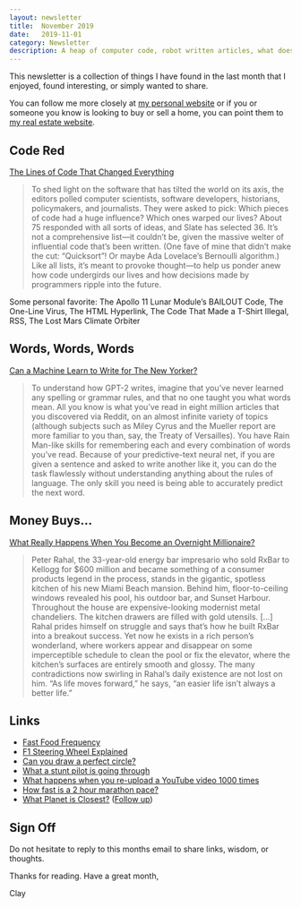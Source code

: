 ```yaml
---
layout: newsletter
title:  November 2019
date:   2019-11-01
category: Newsletter
description: A heap of computer code, robot written articles, what does money buy you, F1, circles, YouTube compression, our planetary neighbors, 2 hour marathon, and G's.
---
```


This newsletter is a collection of things I have found in the last month that I enjoyed, found interesting, or simply wanted to share.

You can follow me more closely at [my personal website](http://claycarson.net "Personal Website") or if you or someone you know is looking to buy or sell a home, you can point them to [my real estate website](http://claycarson.com "Business Website ").

## Code Red

[The Lines of Code That Changed Everything](https://slate.com/technology/2019/10/consequential-computer-code-software-history.html)

> To shed light on the software that has tilted the world on its axis, the editors polled computer scientists, software developers, historians, policymakers, and journalists. They were asked to pick: Which pieces of code had a huge influence? Which ones warped our lives? About 75 responded with all sorts of ideas, and Slate has selected 36. It’s not a comprehensive list—it couldn’t be, given the massive welter of influential code that’s been written. (One fave of mine that didn’t make the cut: “Quicksort”! Or maybe Ada Lovelace’s Bernoulli algorithm.) Like all lists, it’s meant to provoke thought—to help us ponder anew how code undergirds our lives and how decisions made by programmers ripple into the future.

Some personal favorite: The Apollo 11 Lunar Module’s BAILOUT Code, The One-Line Virus, The HTML Hyperlink, The Code That Made a T-Shirt Illegal, RSS, The Lost Mars Climate Orbiter

## Words, Words, Words

[Can a Machine Learn to Write for The New Yorker?](https://www.newyorker.com/magazine/2019/10/14/can-a-machine-learn-to-write-for-the-new-yorker?mbid=social_twitter&utm_brand=tny&utm_social-type=owned)

> To understand how GPT-2 writes, imagine that you’ve never learned any spelling or grammar rules, and that no one taught you what words mean. All you know is what you’ve read in eight million articles that you discovered via Reddit, on an almost infinite variety of topics (although subjects such as Miley Cyrus and the Mueller report are more familiar to you than, say, the Treaty of Versailles). You have Rain Man-like skills for remembering each and every combination of words you’ve read. Because of your predictive-text neural net, if you are given a sentence and asked to write another like it, you can do the task flawlessly without understanding anything about the rules of language. The only skill you need is being able to accurately predict the next word.

## Money Buys...

[What Really Happens When You Become an Overnight Millionaire?](https://marker.medium.com/what-really-happens-when-you-become-an-overnight-millionaire-acac42990175 "What Really Happens When You Become an Overnight Millionaire?")

> Peter Rahal, the 33-year-old energy bar impresario who sold RxBar to Kellogg for $600 million and became something of a consumer products legend in the process, stands in the gigantic, spotless kitchen of his new Miami Beach mansion. Behind him, floor-to-ceiling windows revealed his pool, his outdoor bar, and Sunset Harbour. Throughout the house are expensive-looking modernist metal chandeliers. The kitchen drawers are filled with gold utensils.
> […]
> Rahal prides himself on struggle and says that’s how he built RxBar into a breakout success. Yet now he exists in a rich person’s wonderland, where workers appear and disappear on some imperceptible schedule to clean the pool or fix the elevator, where the kitchen’s surfaces are entirely smooth and glossy. The many contradictions now swirling in Rahal’s daily existence are not lost on him. “As life moves forward,” he says, “an easier life isn’t always a better life.”

## Links

- [Fast Food Frequency](https://i.imgur.com/od94zOB.jpg "Fast Food Frequency")
- [F1 Steering Wheel Explained](https://www.youtube.com/watch?v=A-QQ0z8yVVA&feature=youtu.be)
- [Can you draw a perfect circle?](https://vole.wtf/perfect-circle/)
- [What a stunt pilot is going through](https://gfycat.com/shinythisadmiralbutterfly)
- [What happens when you re-upload a YouTube video 1000 times](https://www.youtube.com/watch?v=JR4KHfqw-oE&feature=youtu.be)
- [How fast is a 2 hour marathon pace?](https://www.youtube.com/watch?v=Ds21U7coQzI&feature=youtu.be)
- [What Planet is Closest?](https://www.youtube.com/watch?v=SumDHcnCRuU& "Which Planet is Closest?") ([Follow up](https://www.youtube.com/watch?v=SumDHcnCRuU& "Re: Which Planet is Closest?"))


## Sign Off

Do not hesitate to reply to this months email to share links, wisdom, or thoughts.

Thanks for reading. Have a great month,

Clay